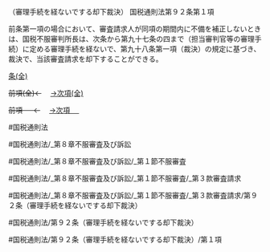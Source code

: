 （審理手続を経ないでする却下裁決）
国税通則法第９２条第１項

前条第一項の場合において、審査請求人が同項の期間内に不備を補正しないときは、国税不服審判所長は、次条から第九十七条の四まで（担当審判官等の審理手続）に定める審理手続を経ないで、第九十八条第一項（裁決）の規定に基づき、裁決で、当該審査請求を却下することができる。

[条(全)](国税通則法＿＿＿＿＿第９２条_.md)

~~前項(全)←~~　  [→次項(全)](国税通則法＿＿＿＿＿第９２条第２項_.md)

~~前項 　 ←~~　  [→次項 　 ](国税通則法＿＿＿＿＿第９２条第２項.md)



#国税通則法

#国税通則法/_第８章不服審査及び訴訟

#国税通則法/_第８章不服審査及び訴訟/_第１節不服審査

#国税通則法/_第８章不服審査及び訴訟/_第１節不服審査/_第３款審査請求

#国税通則法/_第８章不服審査及び訴訟/_第１節不服審査/_第３款審査請求/第９２条（審理手続を経ないでする却下裁決）

#国税通則法/第９２条（審理手続を経ないでする却下裁決）

#国税通則法/第９２条（審理手続を経ないでする却下裁決）/第１項


